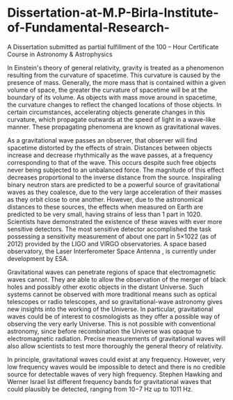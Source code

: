 # Dissertation-at-M.P-Birla-Institute-of-Fundamental-Research-
A Dissertation submitted as partial fulfillment of the 100 – Hour Certificate Course in  Astronomy &amp; Astrophysics 


In Einstein's theory of general relativity, gravity is treated as a phenomenon resulting from
the curvature of spacetime. This curvature is caused by the presence of mass. Generally, the
more mass that is contained within a given volume of space, the greater the curvature of
spacetime will be at the boundary of its volume. As objects with mass move around in
spacetime, the curvature changes to reflect the changed locations of those objects. In certain
circumstances, accelerating objects generate changes in this curvature, which propagate
outwards at the speed of light in a wave-like manner. These propagating phenomena are known
as gravitational waves.


 As a gravitational wave passes an observer, that observer will find spacetime distorted by
the effects of strain. Distances between objects increase and decrease rhythmically as the wave
passes, at a frequency corresponding to that of the wave. This occurs despite such free objects
never being subjected to an unbalanced force. The magnitude of this effect decreases
proportional to the inverse distance from the source. Inspiraling binary neutron stars are
predicted to be a powerful source of gravitational waves as they coalesce, due to the very large
acceleration of their masses as they orbit close to one another. However, due to the
astronomical distances to these sources, the effects when measured on Earth are predicted to
be very small, having strains of less than 1 part in 1020. Scientists have demonstrated the
existence of these waves with ever more sensitive detectors. The most sensitive detector
accomplished the task possessing a sensitivity measurement of about one part in 5×1022 (as of
2012) provided by the LIGO and VIRGO observatories. A space based observatory, the Laser
Interferometer Space Antenna , is currently under development by ESA.


 Gravitational waves can penetrate regions of space that electromagnetic waves cannot. They
are able to allow the observation of the merger of black holes and possibly other exotic objects
in the distant Universe. Such systems cannot be observed with more traditional means such
as optical telescopes or radio telescopes, and so gravitational-wave astronomy gives new
insights into the working of the Universe. In particular, gravitational waves could be of interest
to cosmologists as they offer a possible way of observing the very early Universe. This is not
possible with conventional astronomy, since before recombination the Universe was opaque to
electromagnetic radiation. Precise measurements of gravitational waves will also allow
scientists to test more thoroughly the general theory of relativity.


 In principle, gravitational waves could exist at any frequency. However, very low frequency
waves would be impossible to detect and there is no credible source for detectable waves of
very high frequency. Stephen Hawking and Werner Israel list different frequency bands for
gravitational waves that could plausibly be detected, ranging from 10−7 Hz up to 1011 Hz.
